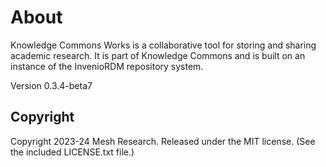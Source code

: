 # About

Knowledge Commons Works is a collaborative tool for storing and sharing academic research. It is part of Knowledge Commons and is built on an instance of the InvenioRDM repository system.

Version 0.3.4-beta7

## Copyright

Copyright 2023-24 Mesh Research. Released under the MIT license. (See the included LICENSE.txt file.)
